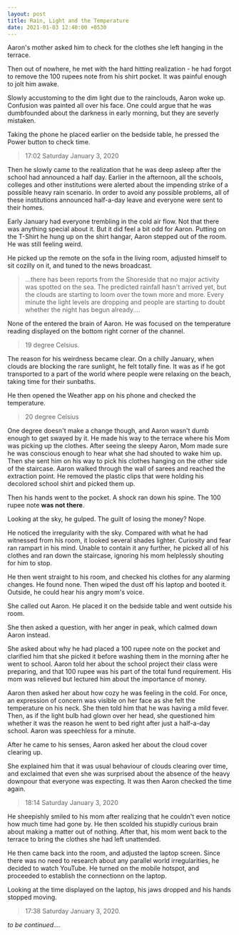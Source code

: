 ```yaml
---
layout: post
title: Rain, Light and the Temperature
date: 2021-01-03 12:40:00 +0530
---
```


Aaron's mother asked him to check for the clothes she left hanging in the terrace.  

Then out of nowhere, he met with the hard hitting realization - he had forgot to remove the 100 rupees note from his shirt pocket. It was painful enough to jolt him awake.
<!--more-->
Slowly accustoming to the dim light due to the rainclouds, Aaron woke up. Confusion was painted all over his face. One could argue that he was dumbfounded about the darkness in early morning, but they are severly mistaken.  

Taking the phone he placed earlier on the bedside table, he pressed the Power button to check time.  

> 17:02 Saturday January 3, 2020  

Then he slowly came to the realization that he was deep asleep after the school had announced a half day. Earlier in the afternoon, all the schools, colleges and other institutions were alerted about the impending strike of a possible heavy rain scenario. In order to avoid any 
possible problems, all of these institutions announced half-a-day leave and everyone were sent to their homes.  

Early January had everyone trembling in the cold air flow. Not that there was anything special about it. But it did feel a bit odd for Aaron. Putting on the T-Shirt he hung up on the shirt hangar, Aaron stepped out of the room. He was still feeling weird.  

He picked up the remote on the sofa in the living room, adjusted himself to sit cozilly on it, and tuned to the news broadcast.  

> ...there has been reports from the Shoreside that no major activity was spotted on the sea. The predicted rainfall hasn't arrived yet, but the clouds are starting to loom over the town more and more. Every minute the light levels are dropping and people are starting to doubt whether the night has begun already....  

None of the entered the brain of Aaron. He was focused on the temperature reading displayed on the bottom right corner of the channel.

> 19 degree Celsius.

The reason for his weirdness became clear. On a chilly January, when clouds are blocking the rare sunlight, he felt totally fine. It was as if he got transported to a part of the world where people were relaxing on the beach, taking time for their sunbaths.  

He then opened the Weather app on his phone and checked the temperature.

> 20 degree Celsius  

One degree doesn't make a change though, and Aaron wasn't dumb enough to get swayed by it. He made his way to the terrace where his Mom was picking up the clothes. After seeing the sleepy Aaron, Mom made sure he was conscious enough to hear what she had shouted to wake him up. Then she sent him on his way to pick his clothes hanging on the other side of the staircase. Aaron walked through the wall of sarees and reached the extraction point. He removed the plastic clips that were holding his decolored school shirt and picked them up.  

Then his hands went to the pocket. A shock ran down his spine. The 100 rupee note **was not there**.  

Looking at the sky, he gulped. The guilt of losing the money? Nope.  

He noticed the irregularity with the sky. Compared with what he had witnessed from his room, it looked several shades lighter. Curiosity and fear ran rampart in his mind. Unable to contain it any further, he picked all of his clothes and ran down the staircase, ignoring his mom helplessly shouting for him to stop.  

He then went straight to his room, and checked his clothes for any alarming changes. He found none. Then wiped the dust off his laptop and booted it. Outside, he could hear his angry mom's voice.  

She called out Aaron. He placed it on the bedside table and went outside his room.  

She then asked a question, with her anger in peak, which calmed down Aaron instead.  

She asked about why he had placed a 100 rupee note on the pocket and clarified him that she picked it before washing them in the morning after he went to school. Aaron told her about the school project their class were preparing, and that 100 rupee was his part of the total fund requirement. His mom was relieved but lectured him about the importance of money.  

Aaron then asked her about how cozy he was feeling in the cold. For once, an expression of concern was visible on her face as she felt the temperature on his neck. She then told him that he was having a mild fever. Then, as if the light bulb had glown over her head, she questioned him whether it was the reason he went to bed right after just a half-a-day school. Aaron was speechless for a minute.  

After he came to his senses, Aaron asked her about the cloud cover clearing up.  

She explained him that it was usual behaviour of clouds clearing over time, and exclaimed that even she was surprised about the absence of the heavy downpour that everyone was expecting. It was then Aaron checked the time again.

> 18:14 Saturday January 3, 2020

He sheepishly smiled to his mom after realizing that he couldn't even notice how much time had gone by. He then scolded his stupidly curious brain about making a matter out of nothing. After that, his mom went back to the terrace to bring the clothes she had left unattended.  

He then came back into the room, and adjusted the laptop screen. Since there was no need to research about any parallel world irregularities, he decided to watch YouTube. He turned on the mobile hotspot, and proceeded to establish the connectionn on the laptop.  

Looking at the time displayed on the laptop, his jaws dropped and his hands stopped moving.

> 17:38 Saturday January 3, 2020.  

*to be continued....*